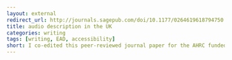 ```yaml
---
layout: external
redirect_url: http://journals.sagepub.com/doi/10.1177/0264619618794750
title: audio description in the UK
categories: writing
tags: [writing, EAD, accessibility]
short: I co-edited this peer-reviewed journal paper for the AHRC funded Enhancing Audio Description project. 
---
```

